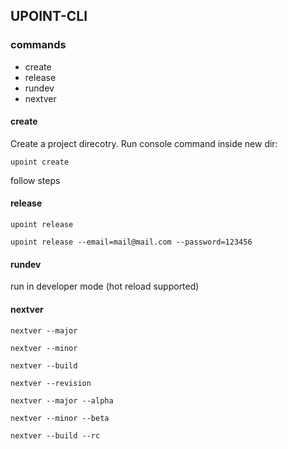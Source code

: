 ## UPOINT-CLI

### commands
* create
* release
* rundev
* nextver

#### create

Create a project direcotry. Run console command inside new dir:

`upoint create`

follow steps

#### release

`upoint release`

`upoint release --email=mail@mail.com --password=123456`

#### rundev

run in developer mode (hot reload supported)


#### nextver
`nextver --major`

`nextver --minor`

`nextver --build`

`nextver --revision`

`nextver --major --alpha`

`nextver --minor --beta`

`nextver --build --rc`
